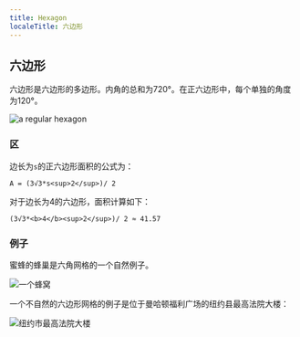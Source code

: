 ```yaml
---
title: Hexagon
localeTitle: 六边形
---
```

## 六边形

六边形是六边形的多边形。内角的总和为720°。在正六边形中，每个单独的角度为120°。

![a regular hexagon](https://upload.wikimedia.org/wikipedia/commons/thumb/c/cb/Hexagon_1.svg/2000px-Hexagon_1.svg.png)

### 区

边长为`s`的正六边形面积的公式为：

`A = (3√3*s<sup>2</sup>)/ 2`

对于边长为4的六边形，面积计算如下：

`(3√3*<b>4</b><sup>2</sup>)/ 2 ≈ 41.57`

### 例子

蜜蜂的蜂巢是六角网格的一个自然例子。

![一个蜂窝](https://upload.wikimedia.org/wikipedia/commons/3/3d/Honeycomb_15_03_2012.jpg)  

一个不自然的六边形网格的例子是位于曼哈顿福利广场的纽约县最高法院大楼：

![纽约市最高法院大楼](http://www.secretsinplainsight.com/wp-content/uploads/NY-Supreme-Court.jpg)